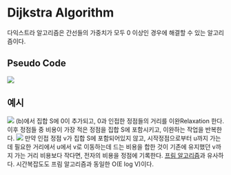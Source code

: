 # Dijkstra Algorithm
다익스트라 알고리즘은 간선들의 가중치가 모두 0 이상인 경우에 해결할 수 있는 알고리즘이다.

## Pseudo Code
![](https://i.imgur.com/jx0Mq2v.png)

## 예시
![](https://i.imgur.com/NuX2s52.png)
(b)에서 집합 S에 0이 추가되고, 0과 인접한 정점들의 거리를 이완Relaxation 한다. 이후 정점들 중 비용이 가장 적은 정점을 집합 S에 포함시키고, 이완하는 작업을 반복한다.
![](https://i.imgur.com/XCOcTOf.png)
만약 인접 정점 v가 집합 S에 포함되어있지 않고, 시작정점으로부터 u까지 가는데 필요한 거리에서 u에서 v로 이동하는데 드는 비용을 합한 것이 기존에 유지했던 v까지 가는 거리 비용보다 작다면, 전자의 비용을 정점에 기록한다. [프림 알고리즘](Prim%20Algorithm)과 유사하다. 시간복잡도도 프림 알고리즘과 동일한 O(E log V)이다.